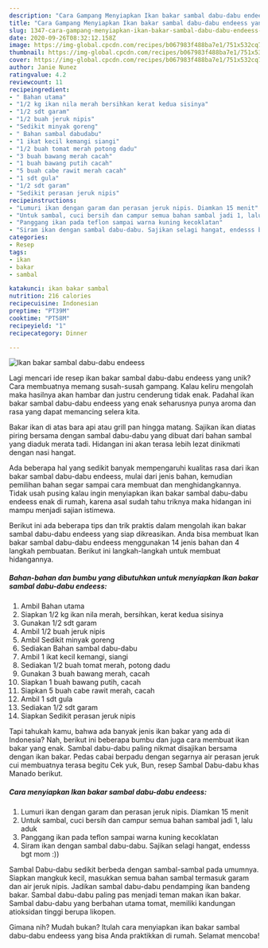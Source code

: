 ```yaml
---
description: "Cara Gampang Menyiapkan Ikan bakar sambal dabu-dabu endeess yang Lezat Sekali"
title: "Cara Gampang Menyiapkan Ikan bakar sambal dabu-dabu endeess yang Lezat Sekali"
slug: 1347-cara-gampang-menyiapkan-ikan-bakar-sambal-dabu-dabu-endeess-yang-lezat-sekali
date: 2020-09-26T08:32:12.158Z
image: https://img-global.cpcdn.com/recipes/b067983f488ba7e1/751x532cq70/ikan-bakar-sambal-dabu-dabu-endeess-foto-resep-utama.jpg
thumbnail: https://img-global.cpcdn.com/recipes/b067983f488ba7e1/751x532cq70/ikan-bakar-sambal-dabu-dabu-endeess-foto-resep-utama.jpg
cover: https://img-global.cpcdn.com/recipes/b067983f488ba7e1/751x532cq70/ikan-bakar-sambal-dabu-dabu-endeess-foto-resep-utama.jpg
author: Janie Nunez
ratingvalue: 4.2
reviewcount: 11
recipeingredient:
- " Bahan utama"
- "1/2 kg ikan nila merah bersihkan kerat kedua sisinya"
- "1/2 sdt garam"
- "1/2 buah jeruk nipis"
- "Sedikit minyak goreng"
- " Bahan sambal dabudabu"
- "1 ikat kecil kemangi siangi"
- "1/2 buah tomat merah potong dadu"
- "3 buah bawang merah cacah"
- "1 buah bawang putih cacah"
- "5 buah cabe rawit merah cacah"
- "1 sdt gula"
- "1/2 sdt garam"
- "Sedikit perasan jeruk nipis"
recipeinstructions:
- "Lumuri ikan dengan garam dan perasan jeruk nipis. Diamkan 15 menit"
- "Untuk sambal, cuci bersih dan campur semua bahan sambal jadi 1, lalu aduk"
- "Panggang ikan pada teflon sampai warna kuning kecoklatan"
- "Siram ikan dengan sambal dabu-dabu. Sajikan selagi hangat, endesss bgt mom :))"
categories:
- Resep
tags:
- ikan
- bakar
- sambal

katakunci: ikan bakar sambal 
nutrition: 216 calories
recipecuisine: Indonesian
preptime: "PT39M"
cooktime: "PT58M"
recipeyield: "1"
recipecategory: Dinner

---
```



![Ikan bakar sambal dabu-dabu endeess](https://img-global.cpcdn.com/recipes/b067983f488ba7e1/751x532cq70/ikan-bakar-sambal-dabu-dabu-endeess-foto-resep-utama.jpg)

Lagi mencari ide resep ikan bakar sambal dabu-dabu endeess yang unik? Cara membuatnya memang susah-susah gampang. Kalau keliru mengolah maka hasilnya akan hambar dan justru cenderung tidak enak. Padahal ikan bakar sambal dabu-dabu endeess yang enak seharusnya punya aroma dan rasa yang dapat memancing selera kita.

Bakar ikan di atas bara api atau grill pan hingga matang. Sajikan ikan diatas piring bersama dengan sambal dabu-dabu yang dibuat dari bahan sambal yang diaduk merata tadi. Hidangan ini akan terasa lebih lezat dinikmati dengan nasi hangat.

Ada beberapa hal yang sedikit banyak mempengaruhi kualitas rasa dari ikan bakar sambal dabu-dabu endeess, mulai dari jenis bahan, kemudian pemilihan bahan segar sampai cara membuat dan menghidangkannya. Tidak usah pusing kalau ingin menyiapkan ikan bakar sambal dabu-dabu endeess enak di rumah, karena asal sudah tahu triknya maka hidangan ini mampu menjadi sajian istimewa.


Berikut ini ada beberapa tips dan trik praktis dalam mengolah ikan bakar sambal dabu-dabu endeess yang siap dikreasikan. Anda bisa membuat Ikan bakar sambal dabu-dabu endeess menggunakan 14 jenis bahan dan 4 langkah pembuatan. Berikut ini langkah-langkah untuk membuat hidangannya.

<!--inarticleads1-->

##### Bahan-bahan dan bumbu yang dibutuhkan untuk menyiapkan Ikan bakar sambal dabu-dabu endeess:

1. Ambil  Bahan utama
1. Siapkan 1/2 kg ikan nila merah, bersihkan, kerat kedua sisinya
1. Gunakan 1/2 sdt garam
1. Ambil 1/2 buah jeruk nipis
1. Ambil Sedikit minyak goreng
1. Sediakan  Bahan sambal dabu-dabu
1. Ambil 1 ikat kecil kemangi, siangi
1. Sediakan 1/2 buah tomat merah, potong dadu
1. Gunakan 3 buah bawang merah, cacah
1. Siapkan 1 buah bawang putih, cacah
1. Siapkan 5 buah cabe rawit merah, cacah
1. Ambil 1 sdt gula
1. Sediakan 1/2 sdt garam
1. Siapkan Sedikit perasan jeruk nipis


Tapi tahukah kamu, bahwa ada banyak jenis ikan bakar yang ada di Indonesia? Nah, berikut ini beberapa bumbu dan juga cara membuat ikan bakar yang enak. Sambal dabu-dabu paling nikmat disajikan bersama dengan ikan bakar. Pedas cabai berpadu dengan segarnya air perasan jeruk cui membuatnya terasa begitu Cek yuk, Bun, resep Sambal Dabu-dabu khas Manado berikut. 

<!--inarticleads2-->

##### Cara menyiapkan Ikan bakar sambal dabu-dabu endeess:

1. Lumuri ikan dengan garam dan perasan jeruk nipis. Diamkan 15 menit
1. Untuk sambal, cuci bersih dan campur semua bahan sambal jadi 1, lalu aduk
1. Panggang ikan pada teflon sampai warna kuning kecoklatan
1. Siram ikan dengan sambal dabu-dabu. Sajikan selagi hangat, endesss bgt mom :))


Sambal Dabu-dabu sedikit berbeda dengan sambal-sambal pada umumnya. Siapkan mangkuk kecil, masukkan semua bahan sambal termasuk garam dan air jeruk nipis. Jadikan sambal dabu-dabu pendamping ikan bandeng bakar. Sambal dabu-dabu paling pas menjadi teman makan ikan bakar. Sambal dabu-dabu yang berbahan utama tomat, memiliki kandungan atioksidan tinggi berupa likopen. 

Gimana nih? Mudah bukan? Itulah cara menyiapkan ikan bakar sambal dabu-dabu endeess yang bisa Anda praktikkan di rumah. Selamat mencoba!
